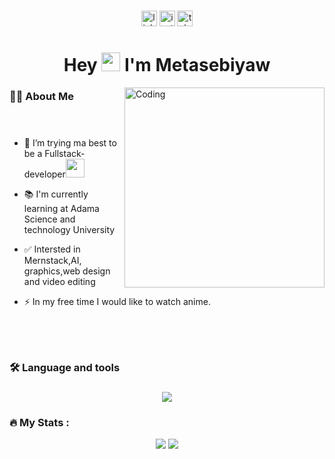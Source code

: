 


###

<div align="center">
  <a href="https://www.linkedin.com/in/metasebiyaw-asfaw-262497205"><img src="https://img.shields.io/static/v1?message=LinkedIn&logo=linkedin&label=&color=0077B5&logoColor=white&labelColor=&style=for-the-badge" height="25" alt="linkedin logo"  /></a>
  <a href="https://www.instagram.com/metasebiyaw?igsh=b3NxaW4zdWN4ZDZz"><img src="https://img.shields.io/static/v1?message=Instagram&logo=instagram&label=&color=red&logoColor=white&labelColor=&style=for-the-badge" height="25" alt="instagram logo"  /></a>
  <a href="https://t.me/chapi_m" ><img src="https://img.shields.io/static/v1?message=TeleGram&logo=telegram&label=&color=33AAE2&logoColor=white&labelColor=&style=for-the-badge" height="25" alt="telegram logo"  /></a>
  

</div>

###

###

<h1 align="center">Hey
  <img src="https://media.giphy.com/media/hvRJCLFzcasrR4ia7z/giphy.gif" width="30px"/>
  I'm Metasebiyaw
</h1>

<img align="right" alt="Coding" width="320"
    src="https://github.com/user-attachments/assets/fc577698-34df-479e-8729-e881d7c29d01">

###

<h3 align="left">👩‍💻  About Me</h3>
<br/>

###
- 🔭 I’m trying ma best to be a Fullstack-developer<img src="https://media.giphy.com/media/WUlplcMpOCEmTGBtBW/giphy.gif" width="30">

- 📚 I'm currently learning at Adama Science and technology University 

- ✅ Intersted in Mernstack,AI, graphics,web design and video editing

- ⚡ In my free time I would like to watch anime.
  
###
<br/><br/>
<h3 align="left">🛠 Language and tools</h3>

###



<p align="center">
  <a href="https://skillicons.dev">
    <img src="https://skillicons.dev/icons?i=nodejs,javascript,react,nextjs,tailwind,css,html,git,cpp,,django,python,flutter,dart,java,mongodb,mysql,npm" />
  </a>
</p>

###

<h3 align="left" style="margin-bottom:10px">🔥   My Stats :</h3>

<p align="center"><img align="center" src="https://github-readme-stats.vercel.app/api?username=chapi1234&theme=vue-white"/>
  
<img align="center" src="https://github-readme-stats.vercel.app/api/top-langs/?username=chapi1234&layout=compact&theme=vision-friendly-dark"/>


###
